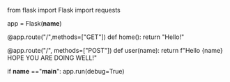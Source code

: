 
from flask import Flask
import requests



app = Flask(__name__)

@app.route("/",methods=["GET"])
def home():
    return "Hello!"

@app.route("/<name>", methods=["POST"])
def user(name):
    return f"Hello {name} HOPE YOU ARE DOING WELL!"

if __name__ =="__main__":
    app.run(debug=True)

